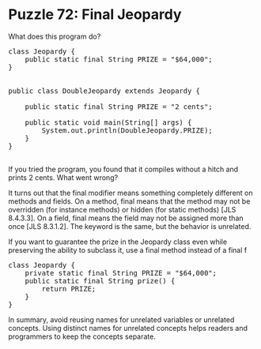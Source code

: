 # Puzzle 72: Final Jeopardy

What does this program do?

<pre>
class Jeopardy {
    public static final String PRIZE = "$64,000";
}


public class DoubleJeopardy extends Jeopardy {

    public static final String PRIZE = "2 cents";

    public static void main(String[] args) {
        System.out.println(DoubleJeopardy.PRIZE);
    }
}

</pre>

If you tried the program, you found that it compiles without a hitch and prints 2 cents. What went wrong?

It turns out that the final modifier means something completely different on methods and fields. On a method, 
final means that the method may not be overridden (for instance methods) or hidden (for static methods) [JLS 8.4.3.3]. 
On a field, final means the field may not be assigned more than once [JLS 8.3.1.2]. 
The keyword is the same, but the behavior is unrelated.

If you want to guarantee the prize in the Jeopardy class even while preserving the ability to subclass it, 
use a final method instead of a final f

<pre>
class Jeopardy {
    private static final String PRIZE = "$64,000";
    public static final String prize() {
        return PRIZE;
    } 
}
</pre>

In summary, avoid reusing names for unrelated variables or unrelated concepts. 
Using distinct names for unrelated concepts helps readers and programmers to keep the concepts separate.
